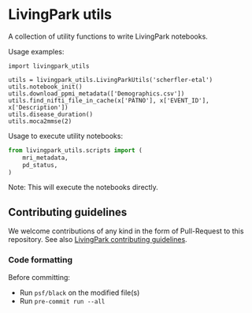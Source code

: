 # LivingPark utils

A collection of utility functions to write LivingPark notebooks.

Usage examples:

```
import livingpark_utils

utils = livingpark_utils.LivingParkUtils('scherfler-etal')
utils.notebook_init()
utils.download_ppmi_metadata(['Demographics.csv'])
utils.find_nifti_file_in_cache(x['PATNO'], x['EVENT_ID'], x['Description'])
utils.disease_duration()
utils.moca2mmse(2)
```

Usage to execute utility notebooks:

```python
from livingpark_utils.scripts import (
    mri_metadata,
    pd_status,
)
```

Note: This will execute the notebooks directly.

## Contributing guidelines

We welcome contributions of any kind in the form of Pull-Request to this repository.
See also [LivingPark contributing guidelines](https://github.com/LivingPark-MRI/documentation).

### Code formatting

Before committing:

- Run `psf/black` on the modified file(s)
- Run `pre-commit run --all`
